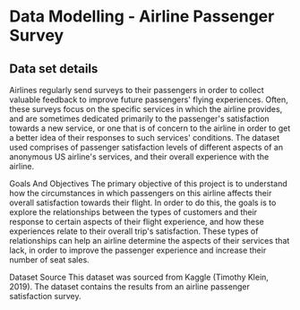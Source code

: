 # Data Modelling - Airline Passenger Survey 

## Data set details
Airlines regularly send surveys to their passengers in order to collect valuable feedback to improve future passengers' flying experiences. Often, these surveys focus on the specific services in which the airline provides, and are sometimes dedicated primarily to the passenger's satisfaction towards a new service, or one that is of concern to the airline in order to get a better idea of their responses to such services' conditions.
The dataset used comprises of passenger satisfaction levels of different aspects of an anonymous US airline's services, and their overall experience with the airline.


Goals And Objectives
The primary objective of this project is to understand how the circumstances in which passengers on this airline affects their overall satisfaction towards their flight. In order to do this, the goals is to explore the relationships between the types of customers and their response to certain aspects of their flight experience, and how these experiences relate to their overall trip's satisfaction.
These types of relationships can help an airline determine the aspects of their services that lack, in order to improve the passenger experience and increase their number of seat sales.


Dataset Source 
This dataset was sourced from Kaggle (Timothy Klein, 2019). The dataset contains the results from an airline passenger satisfaction survey.
